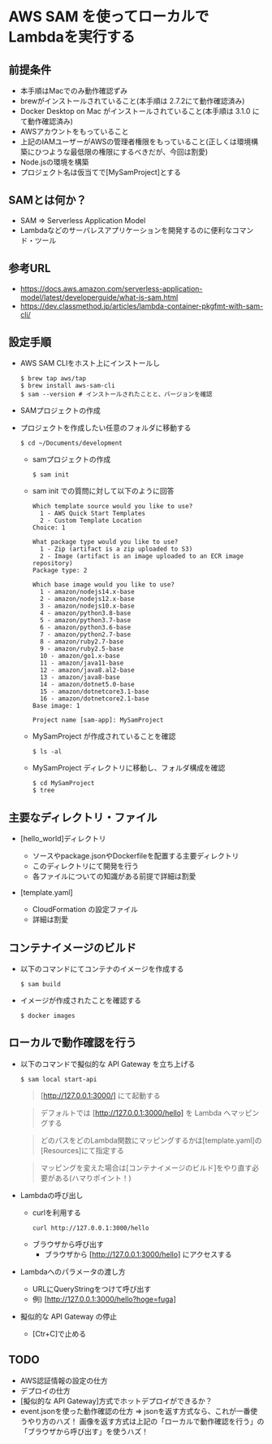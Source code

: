 # AWS SAM を使ってローカルでLambdaを実行する

## 前提条件
- 本手順はMacでのみ動作確認ずみ
- brewがインストールされていること(本手順は 2.7.2にて動作確認済み)
- Docker Desktop on Mac がインストールされていること(本手順は 3.1.0 にて動作確認済み)
- AWSアカウントをもっていること
- 上記のIAMユーザーがAWSの管理者権限をもっていること(正しくは環境構築にひつような最低限の権限にするべきだが、今回は割愛)
- Node.jsの環境を構築
- プロジェクト名は仮当てで[MySamProject]とする

## SAMとは何か？
- SAM => Serverless Application Model
- Lambdaなどのサーバレスアプリケーションを開発するのに便利なコマンド・ツール


## 参考URL
  - https://docs.aws.amazon.com/serverless-application-model/latest/developerguide/what-is-sam.html
  - https://dev.classmethod.jp/articles/lambda-container-pkgfmt-with-sam-cli/

## 設定手順
- AWS SAM CLIをホスト上にインストールし

  ```
  $ brew tap aws/tap
  $ brew install aws-sam-cli
  $ sam --version # インストールされたことと、バージョンを確認
  ```

- SAMプロジェクトの作成

- プロジェクトを作成したい任意のフォルダに移動する
    ```
    $ cd ~/Documents/development
    ```
    
  - samプロジェクトの作成
    ```
    $ sam init
    ```
    
  - sam init での質問に対して以下のように回答
    ```
    Which template source would you like to use?
      1 - AWS Quick Start Templates
      2 - Custom Template Location
    Choice: 1

    What package type would you like to use?
      1 - Zip (artifact is a zip uploaded to S3)
      2 - Image (artifact is an image uploaded to an ECR image repository)
    Package type: 2
    
    Which base image would you like to use?
      1 - amazon/nodejs14.x-base
      2 - amazon/nodejs12.x-base
      3 - amazon/nodejs10.x-base
      4 - amazon/python3.8-base
      5 - amazon/python3.7-base
      6 - amazon/python3.6-base
      7 - amazon/python2.7-base
      8 - amazon/ruby2.7-base
      9 - amazon/ruby2.5-base
      10 - amazon/go1.x-base
      11 - amazon/java11-base
      12 - amazon/java8.al2-base
      13 - amazon/java8-base
      14 - amazon/dotnet5.0-base
      15 - amazon/dotnetcore3.1-base
      16 - amazon/dotnetcore2.1-base
    Base image: 1
    
    Project name [sam-app]: MySamProject
    ```
    
  - MySamProject が作成されていることを確認
    ```
    $ ls -al
    ```

  - MySamProject ディレクトリに移動し、フォルダ構成を確認
    ```
    $ cd MySamProject
    $ tree
    ```

## 主要なディレクトリ・ファイル

- [hello_world]ディレクトリ
  - ソースやpackage.jsonやDockerfileを配置する主要ディレクトリ
  - このディレクトリにて開発を行う
  - 各ファイルについての知識がある前提で詳細は割愛

- [template.yaml]
  - CloudFormation の設定ファイル
  - 詳細は割愛

## コンテナイメージのビルド

- 以下のコマンドにてコンテナのイメージを作成する
  ```
  $ sam build
  ```

- イメージが作成されたことを確認する
  ```
  $ docker images
  ```

## ローカルで動作確認を行う

- 以下のコマンドで擬似的な API Gateway を立ち上げる
  ```
  $ sam local start-api
  ```
  > [http://127.0.0.1:3000/] にて起動する
  
  > デフォルトでは [http://127.0.0.1:3000/hello] を Lambda へマッピングする
  
  > どのパスをどのLambda関数にマッピングするかは[template.yaml]の[Resources]にて指定する
  
  > マッピングを変えた場合は[コンテナイメージのビルド]をやり直す必要がある(ハマりポイント！)

- Lambdaの呼び出し
  - curlを利用する
    ```
    curl http://127.0.0.1:3000/hello
    ```
  - ブラウザから呼び出す
    - ブラウザから [http://127.0.0.1:3000/hello] にアクセスする

- Lambdaへのパラメータの渡し方
  - URLにQueryStringをつけて呼び出す
  - 例) [http://127.0.0.1:3000/hello?hoge=fuga]

- 擬似的な API Gateway の停止
  - [Ctr+C]で止める

## TODO
- AWS認証情報の設定の仕方
- デプロイの仕方
- [擬似的な API Gateway]方式でホットデプロイができるか？
- event.jsonを使った動作確認の仕方 => jsonを返す方式なら、これが一番使うやり方のハズ！ 画像を返す方式は上記の「ローカルで動作確認を行う」の「ブラウザから呼び出す」を使うハズ！
